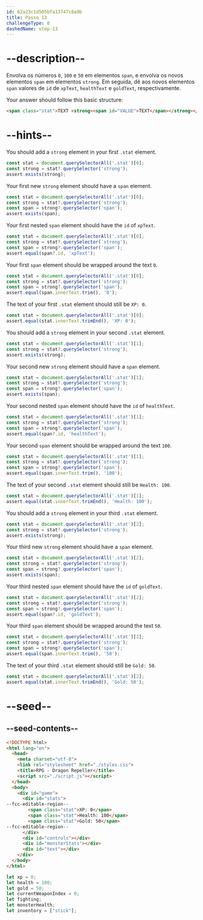 ```yaml
---
id: 62a23c1d505bfa13747c8a9b
title: Passo 13
challengeType: 0
dashedName: step-13
---
```


# --description--

Envolva os números `0`, `100` e `50` em elementos `span`, e envolva os novos elementos `span` em elementos `strong`. Em seguida, dê aos novos elementos `span` valores de `id` de `xpText`, `healthText` e `goldText`, respectivamente.

Your answer should follow this basic structure:

```html
<span class="stat">TEXT <strong><span id="VALUE">TEXT</span></strong></span>
```

# --hints--

You should add a `strong` element in your first `.stat` element.

```js
const stat = document.querySelectorAll('.stat')[0];
const strong = stat?.querySelector('strong');
assert.exists(strong);
```

Your first new `strong` element should have a `span` element.

```js
const stat = document.querySelectorAll('.stat')[0];
const strong = stat?.querySelector('strong');
const span = strong?.querySelector('span');
assert.exists(span);
```

Your first nested `span` element should have the `id` of `xpText`.

```js
const stat = document.querySelectorAll('.stat')[0];
const strong = stat?.querySelector('strong');
const span = strong?.querySelector('span');
assert.equal(span?.id, 'xpText');
```

Your first `span` element should be wrapped around the text `0`.

```js
const stat = document.querySelectorAll('.stat')[0];
const strong = stat?.querySelector('strong');
const span = strong?.querySelector('span');
assert.equal(span.innerText.trim(), '0');
```

The text of your first `.stat` element should still be `XP: 0`.

```js
const stat = document.querySelectorAll('.stat')[0];
assert.equal(stat.innerText.trimEnd(), 'XP: 0');
```

You should add a `strong` element in your second `.stat` element.

```js
const stat = document.querySelectorAll('.stat')[1];
const strong = stat?.querySelector('strong');
assert.exists(strong);
```

Your second new `strong` element should have a `span` element.

```js
const stat = document.querySelectorAll('.stat')[1];
const strong = stat?.querySelector('strong');
const span = strong?.querySelector('span');
assert.exists(span);
```

Your second nested `span` element should have the `id` of `healthText`.

```js
const stat = document.querySelectorAll('.stat')[1];
const strong = stat?.querySelector('strong');
const span = strong?.querySelector('span');
assert.equal(span?.id, 'healthText');
```

Your second `span` element should be wrapped around the text `100`.

```js
const stat = document.querySelectorAll('.stat')[1];
const strong = stat?.querySelector('strong');
const span = strong?.querySelector('span');
assert.equal(span.innerText.trim(), '100');
```

The text of your second `.stat` element should still be `Health: 100`.

```js
const stat = document.querySelectorAll('.stat')[1];
assert.equal(stat.innerText.trimEnd(), 'Health: 100');
```

You should add a `strong` element in your third `.stat` element.

```js
const stat = document.querySelectorAll('.stat')[2];
const strong = stat?.querySelector('strong');
assert.exists(strong);
```

Your third new `strong` element should have a `span` element.

```js
const stat = document.querySelectorAll('.stat')[2];
const strong = stat?.querySelector('strong');
const span = strong?.querySelector('span');
assert.exists(span);
```

Your third nested `span` element should have the `id` of `goldText`.

```js
const stat = document.querySelectorAll('.stat')[2];
const strong = stat?.querySelector('strong');
const span = strong?.querySelector('span');
assert.equal(span?.id, 'goldText');
```

Your third `span` element should be wrapped around the text `50`.

```js
const stat = document.querySelectorAll('.stat')[2];
const strong = stat?.querySelector('strong');
const span = strong?.querySelector('span');
assert.equal(span.innerText.trim(), '50');
```

The text of your third `.stat` element should still be `Gold: 50`.

```js
const stat = document.querySelectorAll('.stat')[2];
assert.equal(stat.innerText.trimEnd(), 'Gold: 50');
```

# --seed--

## --seed-contents--

```html
<!DOCTYPE html>
<html lang="en">
  <head>
    <meta charset="utf-8">
    <link rel="stylesheet" href="./styles.css">
    <title>RPG - Dragon Repeller</title>
    <script src="./script.js"></script>
  </head>
  <body>
    <div id="game">
      <div id="stats">
--fcc-editable-region--
        <span class="stat">XP: 0</span>
        <span class="stat">Health: 100</span>
        <span class="stat">Gold: 50</span>
--fcc-editable-region--
      </div>
      <div id="controls"></div>
      <div id="monsterStats"></div>
      <div id="text"></div>
    </div>
  </body>
</html>
```

```js
let xp = 0;
let health = 100;
let gold = 50;
let currentWeaponIndex = 0;
let fighting;
let monsterHealth;
let inventory = ["stick"];
```
